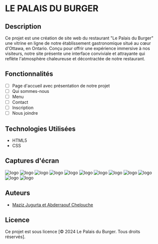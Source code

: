 # LE PALAIS DU BURGER

## Description
Ce projet est une création de site web du restaurant "Le Palais du Burger"  une vitrine en ligne de notre établissement gastronomique situé au cœur d'Ottawa, en Ontario.
Conçu pour offrir une expérience immersive à nos visiteurs, notre site présente une interface conviviale et attrayante qui reflète 
l'atmosphère chaleureuse et décontractée de notre restaurant.

## Fonctionnalités
- [ ] Page d'accueil avec présentation de notre projet
- [ ] Qui sommes-nous
- [ ] Menu
- [ ] Contact
- [ ] Inscription
- [ ] Nous joindre

## Technologies Utilisées
- HTML5
- CSS 

## Captures d'écran

![logo](image/Le-Palais(3).png)
![logo](image/a-propos-de-nous-burger.jpg)
![logo](image/bg-chiken.png)
![logo](image/bg-classique1.jpg)
![logo](image/image-css.jpg)
![logo](image/img--inscri.png)
![logo](image/leoverdose.png)
![logo](image/nosjoindre.jpg)
![logo](image/qsn-bg.png)
![logo](image/special-chiken.png)
![logo](image/special-h.png)
![logo](image/tasty-burger-isolated-white-background-fresh-hamburger-fastfood-with-beef-cheese.jpg)


## Auteurs 
- [Maziz Jugurta et Abderraouf Chelouche ](https://github.com/Jugurta18/MJ)

## Licence
Ce projet est sous licence [&copy; 2024 Le Palais du Burger. Tous droits réservés].
